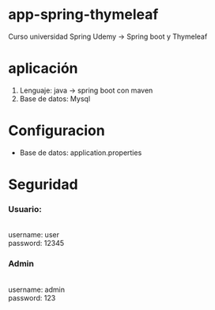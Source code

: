 # app-spring-thymeleaf
Curso universidad Spring Udemy -> Spring boot y Thymeleaf

# aplicación
<ol>
  <li>Lenguaje: java -> spring boot con maven</li>
  <li>Base de datos: Mysql</li>
</ol>

# Configuracion
<ul>
  <li>Base de datos: application.properties</li>
</ul>

# Seguridad
<h3>Usuario:</h3>
<br/>
username: user
<br/>
password: 12345
<h3>Admin</h3>
<br/>
username: admin
<br/>
password: 123

